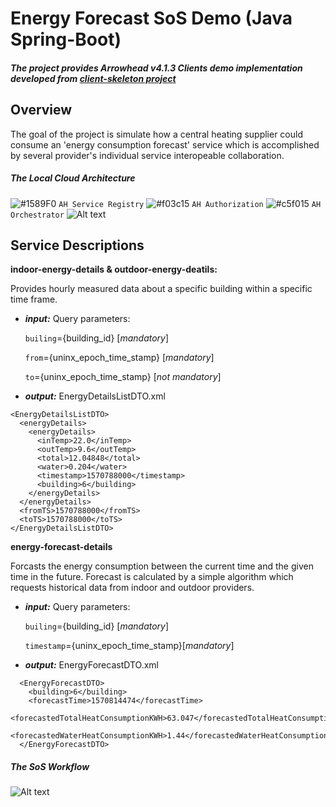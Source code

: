 # Energy Forecast SoS Demo (Java Spring-Boot)
##### The project provides Arrowhead v4.1.3 Clients demo implementation developed from [client-skeleton project](https://github.com/arrowhead-f/client-skeleton-java-spring)

## Overview
The goal of the project is simulate how a central heating supplier could consume an 'energy consumption forecast' service which is accomplished by several provider's individual service interopeable collaboration.

##### The Local Cloud Architecture 
![#1589F0](https://placehold.it/15/1589F0/000000?text=+) `AH Service Registry`
![#f03c15](https://placehold.it/15/f03c15/000000?text=+) `AH Authorization` 
![#c5f015](https://placehold.it/15/c5f015/000000?text=+) `AH Orchestrator`
![Alt text](https://github.com/arrowhead-f/sos-examples-spring/blob/energy_forecast_demo_dev/demo-energy-forecast/doc/overview.png)
## Service Descriptions
**indoor-energy-details & outdoor-energy-deatils:**

Provides hourly measured data about a specific building within a specific time frame.
* ***input:*** Query parameters: 

  `builing`={building_id} [*mandatory*]
  
  `from`={uninx_epoch_time_stamp} [*mandatory*]
  
  `to`={uninx_epoch_time_stamp} [*not mandatory*]
  
* ***output:*** EnergyDetailsListDTO.xml
```
<EnergyDetailsListDTO>
  <energyDetails>
    <energyDetails>
      <inTemp>22.0</inTemp>
      <outTemp>9.6</outTemp>
      <total>12.04848</total>
      <water>0.204</water>
      <timestamp>1570788000</timestamp>
      <building>6</building>
    </energyDetails>
  </energyDetails>
  <fromTS>1570788000</fromTS>
  <toTS>1570788000</toTS>
</EnergyDetailsListDTO>
```
**energy-forecast-details**

Forcasts the energy consumption between the current time and the given time in the future. Forecast is calculated by a simple algorithm which requests historical data from indoor and outdoor providers.
* ***input:*** Query parameters: 

  `builing`={building_id} [*mandatory*]
  
  `timestamp`={uninx_epoch_time_stamp}[*mandatory*]

* ***output:*** EnergyForecastDTO.xml
```
  <EnergyForecastDTO>
    <building>6</building>
    <forecastTime>1570814474</forecastTime>
    <forecastedTotalHeatConsumptionKWH>63.047</forecastedTotalHeatConsumptionKWH>
    <forecastedWaterHeatConsumptionKWH>1.44</forecastedWaterHeatConsumptionKWH>
  </EnergyForecastDTO>
```  

##### The SoS Workflow
![Alt text](https://github.com/arrowhead-f/sos-examples-spring/blob/energy_forecast_demo_dev/demo-energy-forecast/doc/SequenceUML.png)
